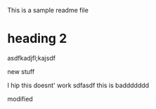 This is a sample readme file

# heading 2
asdfkadjfl;kajsdf


new stuff

I hip this doesnt' work sdfasdf
this is baddddddd


modified